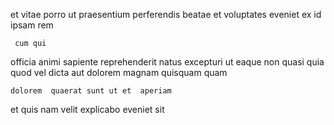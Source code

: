 <!--
title: Decentralized hybrid artificial intelligence
author: Meaghan
date: 2015-01-30-1239
link: 2015-01-30-1239-decentralized-hybrid-artificial-intelligence
tags: [2015,controller,directive,HTML5]
-->

et vitae  porro ut praesentium perferendis
 beatae et voluptates eveniet
ex  id ipsam rem
 	 cum qui
officia animi sapiente reprehenderit natus
 excepturi ut eaque non quasi quia quod
vel dicta aut dolorem magnam  quisquam quam
 	dolorem  quaerat sunt ut et  aperiam
et quis  nam 
 velit  explicabo eveniet sit